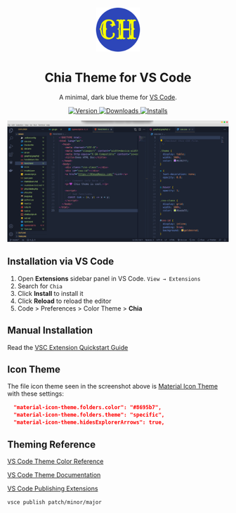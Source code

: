 <p align="center">
  <img alt="Chia Logo" src="https://github.com/arviinmo/Chia-vscode/blob/cf1f6391a450fd5a159342fa8f66a5dcdf7c920f/images/logo.png" width="100" />
</p>
<h1 align="center">
  Chia Theme for VS Code
</h1>
<p align="center">
  A minimal, dark blue theme for <a href="https://chiatheme.netlify.com/">VS Code</a>.
</p>
<p align="center">
  <a href="https://marketplace.visualstudio.com/items?itemName=Arvinmo.chia-vscode">
    <img alt="Version" src="https://vsmarketplacebadge.apphb.com/version/Arvinmo.chia-vscode.svg" />
  </a>
  <a href="https://marketplace.visualstudio.com/items?itemName=Arvinmo.chia-vscode">
    <img alt="Downloads" src="https://vsmarketplacebadge.apphb.com/downloads/Arvinmo.chia-vscode.svg" />
  </a>
  <a href="https://marketplace.visualstudio.com/items?itemName=Arvinmo.chia-vscode">
    <img alt="Installs" src="https://vsmarketplacebadge.apphb.com/installs/Arvinmo.chia-vscode.svg" />
  </a>
</p>

![demo](https://github.com/arviinmo/Chia-vscode/blob/cf1f6391a450fd5a159342fa8f66a5dcdf7c920f/images/screenshot.png)

## Installation via VS Code

1. Open **Extensions** sidebar panel in VS Code. `View → Extensions`
2. Search for `Chia`
3. Click **Install** to install it
4. Click **Reload** to reload the editor
5. Code > Preferences > Color Theme > **Chia**

## Manual Installation

Read the [VSC Extension Quickstart Guide](https://github.com/arviinmo/Chia-vscode/blob/vsc-extension-quickstart.md)

## Icon Theme

The file icon theme seen in the screenshot above is [Material Icon Theme](https://marketplace.visualstudio.com/items?itemName=PKief.material-icon-theme) with these settings:

```json
  "material-icon-theme.folders.color": "#8695b7",
  "material-icon-theme.folders.theme": "specific",
  "material-icon-theme.hidesExplorerArrows": true,
```

## Theming Reference

[VS Code Theme Color Reference](https://code.visualstudio.com/docs/getstarted/theme-color-reference)

[VS Code Theme Documentation](https://code.visualstudio.com/docs/extensions/themes-snippets-colorizers)

[VS Code Publishing Extensions](https://code.visualstudio.com/docs/extensions/publish-extension)

```bash
vsce publish patch/minor/major
```

